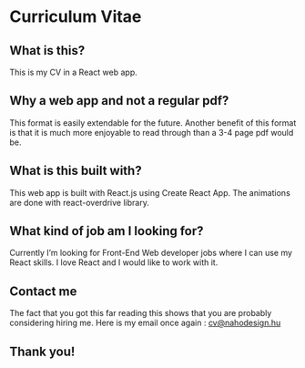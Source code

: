 # Curriculum Vitae
## What is this?
This is my CV in a React web app.

## Why a web app and not a regular pdf?
This format is easily extendable for the future. Another benefit of this format is that it is much more enjoyable to read through than a 3-4 page pdf would be.

## What is this built with?
This web app is built with React.js using Create React App. The animations are done with react-overdrive library.

## What kind of job am I looking for?
Currently I’m looking for Front-End Web developer jobs where I can use my React skills. I love React and I would like to work with it.

## Contact me
The fact that you got this far reading this shows that you are probably considering hiring me.  Here is my email once again : cv@nahodesign.hu

## Thank you!